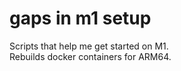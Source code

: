 # gaps in m1 setup

Scripts that help me get started on M1.  
Rebuilds docker containers for ARM64.

